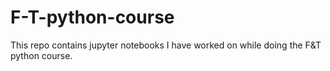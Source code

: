 # F-T-python-course
This repo contains jupyter notebooks I have worked on while doing the F&amp;T python course. 

